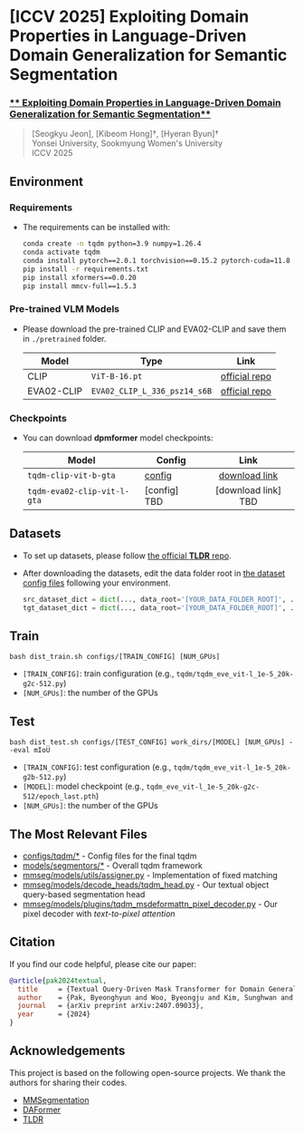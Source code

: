 # [ICCV 2025]  Exploiting Domain Properties in Language-Driven Domain Generalization for Semantic Segmentation

### [** Exploiting Domain Properties in Language-Driven Domain Generalization for Semantic Segmentation**](https://openaccess.thecvf.com/content/ICCV2025/html/Jeon_Exploiting_Domain_Properties_in_Language-Driven_Domain_Generalization_for_Semantic_Segmentation_ICCV_2025_paper.html)
>[Seogkyu Jeon], [Kibeom Hong]†, [Hyeran Byun]†\
>Yonsei University, Sookmyung Women's University\
>ICCV 2025

## Environment
### Requirements
- The requirements can be installed with:
  
  ```bash
  conda create -n tqdm python=3.9 numpy=1.26.4
  conda activate tqdm
  conda install pytorch==2.0.1 torchvision==0.15.2 pytorch-cuda=11.8 -c pytorch -c nvidia
  pip install -r requirements.txt
  pip install xformers==0.0.20
  pip install mmcv-full==1.5.3 
  ```
### Pre-trained VLM Models
- Please download the pre-trained CLIP and EVA02-CLIP and save them in `./pretrained` folder.

  | Model | Type | Link |
  |-----|-----|:-----:|
  | CLIP | `ViT-B-16.pt` |[official repo](https://github.com/openai/CLIP/blob/a1d071733d7111c9c014f024669f959182114e33/clip/clip.py#L30)|
  | EVA02-CLIP | `EVA02_CLIP_L_336_psz14_s6B` |[official repo](https://github.com/baaivision/EVA/tree/master/EVA-CLIP#eva-02-clip-series)|

### Checkpoints
- You can download **dpmformer** model checkpoints:

  | Model | Config | Link |
  |-----|-----|:-----:|
  | `tqdm-clip-vit-b-gta` | [config](https://github.com/ByeongHyunPak/tqdm/blob/main/configs/tqdm/tqdm_clip_vit-l_1e-5_20k-g2c-512.py) |[download link](https://drive.google.com/file/d/1PAnjxDUQ1nrUkDne1jflz_2BJQgtoqmZ/view?usp=drive_link)|
  | `tqdm-eva02-clip-vit-l-gta` | [config] TBD |[download link] TBD |


## Datasets
- To set up datasets, please follow [the official **TLDR** repo](https://github.com/ssssshwan/TLDR/tree/main?tab=readme-ov-file#setup-datasets).
- After downloading the datasets, edit the data folder root in [the dataset config files](https://github.com/ByeongHyunPak/tqdm/tree/main/configs/_base_/datasets) following your environment.
  
  ```python
  src_dataset_dict = dict(..., data_root='[YOUR_DATA_FOLDER_ROOT]', ...)
  tgt_dataset_dict = dict(..., data_root='[YOUR_DATA_FOLDER_ROOT]', ...)
  ```
## Train
 ```
 bash dist_train.sh configs/[TRAIN_CONFIG] [NUM_GPUs]
```
  - `[TRAIN_CONFIG]`: train configuration (e.g., `tqdm/tqdm_eve_vit-l_1e-5_20k-g2c-512.py`)
  - `[NUM_GPUs]`: the number of the GPUs
## Test
```
bash dist_test.sh configs/[TEST_CONFIG] work_dirs/[MODEL] [NUM_GPUs] --eval mIoU
```
  - `[TRAIN_CONFIG]`: test configuration (e.g., `tqdm/tqdm_eve_vit-l_1e-5_20k-g2b-512.py`)
  - `[MODEL]`: model checkpoint (e.g., `tqdm_eve_vit-l_1e-5_20k-g2c-512/epoch_last.pth`)
  - `[NUM_GPUs]`: the number of the GPUs
 
## The Most Relevant Files
- [configs/tqdm/*](https://github.com/ByeongHyunPak/tqdm/tree/main/configs/tqdm) - Config files for the final tqdm
- [models/segmentors/*](https://github.com/ByeongHyunPak/tqdm/tree/main/models/segmentors) - Overall tqdm framework
- [mmseg/models/utils/assigner.py](https://github.com/ByeongHyunPak/tqdm/blob/main/mmseg/models/utils/assigner.py#L168) - Implementation of fixed matching
- [mmseg/models/decode_heads/tqdm_head.py](https://github.com/ByeongHyunPak/tqdm/blob/main/mmseg/models/decode_heads/tqdm_head.py) - Our textual object query-based segmentation head
- [mmseg/models/plugins/tqdm_msdeformattn_pixel_decoder.py](https://github.com/ByeongHyunPak/tqdm/blob/main/mmseg/models/plugins/tqdm_msdeformattn_pixel_decoder.py) - Our pixel decoder with *text-to-pixel attention*

## Citation
If you find our code helpful, please cite our paper:
```bibtex
@article{pak2024textual,
  title     = {Textual Query-Driven Mask Transformer for Domain Generalized Segmentation},
  author    = {Pak, Byeonghyun and Woo, Byeongju and Kim, Sunghwan and Kim, Dae-hwan and Kim, Hoseong},
  journal   = {arXiv preprint arXiv:2407.09033},
  year      = {2024}
}
```

## Acknowledgements
This project is based on the following open-source projects.
We thank the authors for sharing their codes.
- [MMSegmentation](https://github.com/open-mmlab/mmsegmentation)
- [DAFormer](https://github.com/lhoyer/DAFormer)
- [TLDR](https://github.com/ssssshwan/TLDR)
